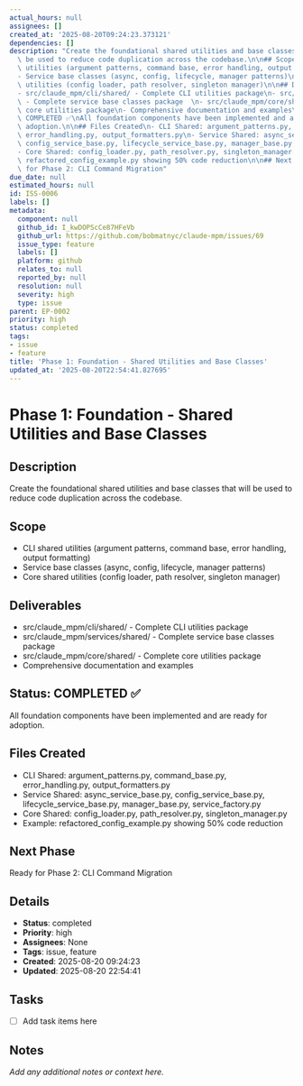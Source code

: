 ```yaml
---
actual_hours: null
assignees: []
created_at: '2025-08-20T09:24:23.373121'
dependencies: []
description: "Create the foundational shared utilities and base classes that will\
  \ be used to reduce code duplication across the codebase.\n\n## Scope\n- CLI shared\
  \ utilities (argument patterns, command base, error handling, output formatting)\n\
  - Service base classes (async, config, lifecycle, manager patterns)\n- Core shared\
  \ utilities (config loader, path resolver, singleton manager)\n\n## Deliverables\n\
  - src/claude_mpm/cli/shared/ - Complete CLI utilities package\n- src/claude_mpm/services/shared/\
  \ - Complete service base classes package  \n- src/claude_mpm/core/shared/ - Complete\
  \ core utilities package\n- Comprehensive documentation and examples\n\n## Status:\
  \ COMPLETED ✅\nAll foundation components have been implemented and are ready for\
  \ adoption.\n\n## Files Created\n- CLI Shared: argument_patterns.py, command_base.py,\
  \ error_handling.py, output_formatters.py\n- Service Shared: async_service_base.py,\
  \ config_service_base.py, lifecycle_service_base.py, manager_base.py, service_factory.py\n\
  - Core Shared: config_loader.py, path_resolver.py, singleton_manager.py\n- Example:\
  \ refactored_config_example.py showing 50% code reduction\n\n## Next Phase\nReady\
  \ for Phase 2: CLI Command Migration"
due_date: null
estimated_hours: null
id: ISS-0006
labels: []
metadata:
  component: null
  github_id: I_kwDOPScCe87HFeVb
  github_url: https://github.com/bobmatnyc/claude-mpm/issues/69
  issue_type: feature
  labels: []
  platform: github
  relates_to: null
  reported_by: null
  resolution: null
  severity: high
  type: issue
parent: EP-0002
priority: high
status: completed
tags:
- issue
- feature
title: 'Phase 1: Foundation - Shared Utilities and Base Classes'
updated_at: '2025-08-20T22:54:41.827695'
---
```


# Phase 1: Foundation - Shared Utilities and Base Classes

## Description
Create the foundational shared utilities and base classes that will be used to reduce code duplication across the codebase.

## Scope
- CLI shared utilities (argument patterns, command base, error handling, output formatting)
- Service base classes (async, config, lifecycle, manager patterns)
- Core shared utilities (config loader, path resolver, singleton manager)

## Deliverables
- src/claude_mpm/cli/shared/ - Complete CLI utilities package
- src/claude_mpm/services/shared/ - Complete service base classes package  
- src/claude_mpm/core/shared/ - Complete core utilities package
- Comprehensive documentation and examples

## Status: COMPLETED ✅
All foundation components have been implemented and are ready for adoption.

## Files Created
- CLI Shared: argument_patterns.py, command_base.py, error_handling.py, output_formatters.py
- Service Shared: async_service_base.py, config_service_base.py, lifecycle_service_base.py, manager_base.py, service_factory.py
- Core Shared: config_loader.py, path_resolver.py, singleton_manager.py
- Example: refactored_config_example.py showing 50% code reduction

## Next Phase
Ready for Phase 2: CLI Command Migration

## Details
- **Status**: completed
- **Priority**: high
- **Assignees**: None
- **Tags**: issue, feature
- **Created**: 2025-08-20 09:24:23
- **Updated**: 2025-08-20 22:54:41

## Tasks
- [ ] Add task items here

## Notes
_Add any additional notes or context here._
